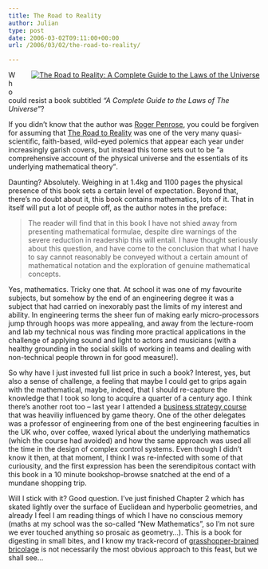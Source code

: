 ```yaml
---
title: The Road to Reality
author: Julian
type: post
date: 2006-03-02T09:11:00+00:00
url: /2006/03/02/the-road-to-reality/

---
```

<div style="  float:right;margin-left:30px; margin-bottom: 20px;">
  <a href="http://www.amazon.co.uk/exec/obidos/redirect?tag=fivegocrazyinmid%26link_code=xm2%26camp=2025%26creative=165953%26path=http://www.amazon.co.uk/gp/redirect.html%253fASIN=0224044478%2526tag=fivegocrazyinmid%2526lcode=xm2%2526cID=2025%2526ccmID=165953%2526location=/o/ASIN/0224044478%25253FSubscriptionId=0EMV44A9A5YT1RVDGZ82" title="View product details at Amazon"><img src="http://images.amazon.com/images/P/0224044478.01._SCMZZZZZZZ_.jpg" alt="The Road to Reality: A Complete Guide to the Laws of the Universe" /></a>
</div>

Who could resist a book subtitled _&#8220;A Complete Guide to the Laws of The Universe&#8221;_? 

If you didn&#8217;t know that the author was [Roger Penrose][1], you could be forgiven for assuming that [The Road to Reality][2] was one of the very many quasi-scientific, faith-based, wild-eyed polemics that appear each year under increasingly garish covers, but instead this tome sets out to be <q>a comprehensive account of the physical universe and the essentials of its underlying mathematical theory</q>.

Daunting? Absolutely. Weighing in at 1.4kg and 1100 pages the physical presence of this book sets a certain level of expectation. Beyond that, there&#8217;s no doubt about it, this book contains mathematics, lots of it. That in itself will put a lot of people off, as the author notes in the preface:

<blockquote cite="http://www.amazon.co.uk/exec/obidos/redirect?tag=fivegocrazyinmid%26link_code=xm2%26camp=2025%26creative=165953%26path=http://www.amazon.co.uk/gp/redirect.html%253fASIN=0224044478%2526tag=fivegocrazyinmid%2526lcode=xm2%2526cID=2025%2526ccmID=165953%2526location=/o/ASIN/0224044478%25253FSubscriptionId=0EMV44A9A5YT1RVDGZ82">
  <p>
    The reader will find that in this book I have not shied away from presenting mathematical formulae, despite dire warnings of the severe reduction in readership this will entail. I have thought seriously about this question, and have come to the conclusion that what I have to say cannot reasonably be conveyed without a certain amount of mathematical notation and the exploration of genuine mathematical concepts.
  </p>
</blockquote>

Yes, mathematics. Tricky one that. At school it was one of my favourite subjects, but somehow by the end of an engineering degree it was a subject that had carried on inexorably past the limits of my interest and ability. In engineering terms the sheer fun of making early micro-processors jump through hoops was more appealing, and away from the lecture-room and lab my technical nous was finding more practical applications in the challenge of applying sound and light to actors and musicians (with a healthy grounding in the social skills of working in teams and dealing with non-technical people thrown in for good measure!).

So why have I just invested full list price in such a book? Interest, yes, but also a sense of challenge, a feeling that maybe I could get to grips again with the mathematical, maybe, indeed, that I should re-capture the knowledge that I took so long to acquire a quarter of a century ago. I think there&#8217;s another root too &#8211; last year I attended a [business strategy course][3] that was heaviliy influenced by game theory. One of the other delegates was a professor of engineering from one of the best engineering faculties in the UK who, over coffee, waxed lyrical about the underlying mathematics (which the course had avoided) and how the same approach was used all the time in the design of complex control systems. Even though I didn&#8217;t know it then, at that moment, I think I was re-infected with some of that curiousity, and the first expression has been the serendipitous contact with this book in a 10 minute bookshop-browse snatched at the end of a mundane shopping trip.

Will I stick with it? Good question. I&#8217;ve just finished Chapter 2 which has skated lightly over the surface of Euclidean and hyperbolic geometries, and already I feel I am reading things of which I have no conscious memory (maths at my school was the so-called &#8220;New Mathematics&#8221;, so I&#8217;m not sure we ever touched anything so prosaic as geometry&#8230;). This is a book for digesting in small bites, and I know my track-record of [grasshopper-brained][4] [bricolage][5] is not necessarily the most obvious approach to this feast, but we shall see&#8230;

 [1]: http://en.wikipedia.org/wiki/Roger_Penrose
 [2]: http://www.amazon.co.uk/exec/obidos/redirect?tag=fivegocrazyinmid%26link_code=xm2%26camp=2025%26creative=165953%26path=http://www.amazon.co.uk/gp/redirect.html%253fASIN=0224044478%2526tag=fivegocrazyinmid%2526lcode=xm2%2526cID=2025%2526ccmID=165953%2526location=/o/ASIN/0224044478%25253FSubscriptionId=0EMV44A9A5YT1RVDGZ82
 [3]: https://www.synesthesia.co.uk/blog/archives/2005/04/22/developing-deliverable-strategies/
 [4]: https://www.synesthesia.co.uk/blog/archives/2004/05/09/polymaths/
 [5]: https://www.synesthesia.co.uk/blog/archives/2004/05/10/butterfly-moments-and-bricolage/